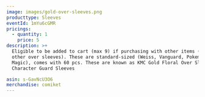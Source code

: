 ```yaml
---
image: images/gold-over-sleeves.png
producttype: Sleeves
eventId: 1mYu6cGMR
pricings:
  - quantity: 1
    price: 5
description: >+
  Eligible to be added to cart (max 9) if purchasing with other items (excluding
  other over sleeves). These are standard-sized (Weiss, Vanguard, Pokemon,
  Magic), comes with 60 pcs. These are known as KMC Gold Floral Over Sleeves /
  Character Guard Sleeves

asin: s-GavNcU3O6
merchandise: comiket
---
```


